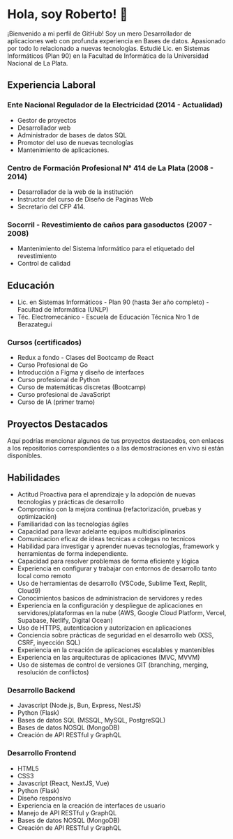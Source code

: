 # Hola, soy Roberto! 👋

¡Bienvenido a mi perfil de GitHub! Soy un mero Desarrollador de aplicaciones web con profunda experiencia en Bases de datos. Apasionado por todo lo relacionado a nuevas tecnologías. Estudié Lic. en Sistemas Informáticos (Plan 90) en la Facultad de Informática de la Universidad Nacional de La Plata.

## Experiencia Laboral

### Ente Nacional Regulador de la Electricidad (2014 - Actualidad)
- Gestor de proyectos
- Desarrollador web
- Administrador de bases de datos SQL
- Promotor del uso de nuevas tecnologías
- Mantenimiento de aplicaciones.

### Centro de Formación Profesional N° 414 de La Plata (2008 - 2014)
- Desarrollador de la web de la institución
- Instructor del curso de Diseño de Paginas Web
- Secretario del CFP 414.

### Socorril - Revestimiento de caños para gasoductos (2007 - 2008)
- Mantenimiento del Sistema Informático para el etiquetado del revestimiento
- Control de calidad

## Educación
- Lic. en Sistemas Informáticos - Plan 90 (hasta 3er año completo) - Facultad de Informática (UNLP)
- Téc. Electromecánico - Escuela de Educación Técnica Nro 1 de Berazategui

### Cursos (certificados)
- Redux a fondo - Clases del Bootcamp de React
- Curso Profesional de Go
- Introducción a Figma y diseño de interfaces
- Curso profesional de Python
- Curso de matemáticas discretas (Bootcamp)
- Curso profesional de JavaScript
- Curso de IA (primer tramo)

## Proyectos Destacados

Aquí podrías mencionar algunos de tus proyectos destacados, con enlaces a los repositorios correspondientes o a las demostraciones en vivo si están disponibles.

## Habilidades

- Actitud Proactiva para el aprendizaje y la adopción de nuevas tecnologías y prácticas de desarrollo
- Compromiso con la mejora continua (refactorización, pruebas y optimización)
- Familiaridad con las tecnologías ágiles
- Capacidad para llevar adelante equipos multidisciplinarios
- Comunicacion eficaz de ideas tecnicas a colegas no tecnicos
- Habilidad para investigar y aprender nuevas tecnologías, framework y herramientas de forma independiente.
- Capacidad para resolver problemas de forma eficiente y lógica
- Experiencia en configurar y trabajar con entornos de desarrollo tanto local como remoto
- Uso de herramientas de desarrollo (VSCode, Sublime Text, Replit, Cloud9)
- Conocimientos basicos de administracion de servidores y redes
- Experiencia en la configuración y despliegue de aplicaciones en servidores/plataformas en la nube (AWS, Google Cloud Platform, Vercel, Supabase, Netlify, Digital Ocean)
- Uso de HTTPS, autenticacion y autorizacion en aplicaciones
- Conciencia sobre prácticas de seguridad en el desarrollo web (XSS, CSRF, inyección SQL)
- Experiencia en la creación de aplicaciones escalables y mantenibles
- Experiencia en las arquitecturas de aplicaciones (MVC, MVVM)
- Uso de sistemas de control de versiones GIT (branching, merging, resolución de conflictos)

### Desarrollo Backend
- Javascript (Node.js, Bun, Express, NestJS)
- Python (Flask)
- Bases de datos SQL (MSSQL, MySQL, PostgreSQL)
- Bases de datos NOSQL (MongoDB)
- Creación de API RESTful y GraphQL
  
### Desarrollo Frontend
- HTML5
- CSS3
- Javascript (React, NextJS, Vue)
- Python (Flask)
- Diseño responsivo
- Experiencia en la creación de interfaces de usuario
- Manejo de API RESTful y GraphQL
- Bases de datos NOSQL (MongoDB)
- Creación de API RESTful y GraphQL
  



